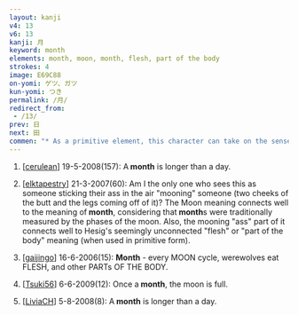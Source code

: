 ```yaml
---
layout: kanji
v4: 13
v6: 13
kanji: 月
keyword: month
elements: month, moon, month, flesh, part of the body
strokes: 4
image: E69C88
on-yomi: ゲツ、ガツ
kun-yomi: つき
permalink: /月/
redirect_from:
 - /13/
prev: 日
next: 田
commen: "* As a primitive element, this character can take on the sense of <i>moon</i>, <i>flesh</i>, or <i>part of the body</i>. The reasons for the latter two meanings will be explained in a later chapter."
---
```


1) [<a href="http://kanji.koohii.com/profile/cerulean">cerulean</a>] 19-5-2008(157): A<strong> month</strong> is longer than a day.

2) [<a href="http://kanji.koohii.com/profile/elktapestry">elktapestry</a>] 21-3-2007(60): Am I the only one who sees this as someone sticking their ass in the air &quot;mooning&quot; someone (two cheeks of the butt and the legs coming off of it)? The Moon meaning connects well to the meaning of<strong> month</strong>, considering that<strong> month</strong>s were traditionally measured by the phases of the moon. Also, the mooning &quot;ass&quot; part of it connects well to Hesig&#039;s seemingly unconnected &quot;flesh&quot; or &quot;part of the body&quot; meaning (when used in primitive form).

3) [<a href="http://kanji.koohii.com/profile/gaijingo">gaijingo</a>] 16-6-2006(15): <strong>Month</strong> - every MOON cycle, werewolves eat FLESH, and other PARTs OF THE BODY.

4) [<a href="http://kanji.koohii.com/profile/Tsuki56">Tsuki56</a>] 6-6-2009(12): Once a<strong> month</strong>, the moon is full.

5) [<a href="http://kanji.koohii.com/profile/LiviaCH">LiviaCH</a>] 5-8-2008(8): A<strong> month</strong> is longer than a day.

